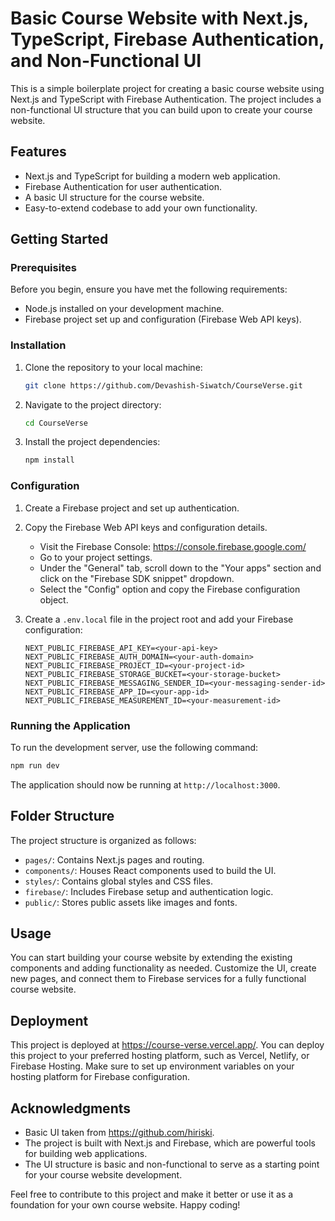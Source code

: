 # Basic Course Website with Next.js, TypeScript, Firebase Authentication, and Non-Functional UI

This is a simple boilerplate project for creating a basic course website using Next.js and TypeScript with Firebase Authentication. The project includes a non-functional UI structure that you can build upon to create your course website.

## Features

- Next.js and TypeScript for building a modern web application.
- Firebase Authentication for user authentication.
- A basic UI structure for the course website.
- Easy-to-extend codebase to add your own functionality.

## Getting Started

### Prerequisites

Before you begin, ensure you have met the following requirements:

- Node.js installed on your development machine.
- Firebase project set up and configuration (Firebase Web API keys).

### Installation

1. Clone the repository to your local machine:

   ```bash
   git clone https://github.com/Devashish-Siwatch/CourseVerse.git
   ```

2. Navigate to the project directory:

   ```bash
   cd CourseVerse
   ```

3. Install the project dependencies:

   ```bash
   npm install
   ```

### Configuration

1. Create a Firebase project and set up authentication.
2. Copy the Firebase Web API keys and configuration details.

   - Visit the Firebase Console: https://console.firebase.google.com/
   - Go to your project settings.
   - Under the "General" tab, scroll down to the "Your apps" section and click on the "Firebase SDK snippet" dropdown.
   - Select the "Config" option and copy the Firebase configuration object.

3. Create a `.env.local` file in the project root and add your Firebase configuration:

   ```
   NEXT_PUBLIC_FIREBASE_API_KEY=<your-api-key>
   NEXT_PUBLIC_FIREBASE_AUTH_DOMAIN=<your-auth-domain>
   NEXT_PUBLIC_FIREBASE_PROJECT_ID=<your-project-id>
   NEXT_PUBLIC_FIREBASE_STORAGE_BUCKET=<your-storage-bucket>
   NEXT_PUBLIC_FIREBASE_MESSAGING_SENDER_ID=<your-messaging-sender-id>
   NEXT_PUBLIC_FIREBASE_APP_ID=<your-app-id>
   NEXT_PUBLIC_FIREBASE_MEASUREMENT_ID=<your-measurement-id>
   ```

### Running the Application

To run the development server, use the following command:

```bash
npm run dev
```

The application should now be running at `http://localhost:3000`.

## Folder Structure

The project structure is organized as follows:

- `pages/`: Contains Next.js pages and routing.
- `components/`: Houses React components used to build the UI.
- `styles/`: Contains global styles and CSS files.
- `firebase/`: Includes Firebase setup and authentication logic.
- `public/`: Stores public assets like images and fonts.

## Usage

You can start building your course website by extending the existing components and adding functionality as needed. Customize the UI, create new pages, and connect them to Firebase services for a fully functional course website.

## Deployment

This project is deployed at https://course-verse.vercel.app/.
You can deploy this project to your preferred hosting platform, such as Vercel, Netlify, or Firebase Hosting. Make sure to set up environment variables on your hosting platform for Firebase configuration.



## Acknowledgments
- Basic UI taken from https://github.com/hiriski.
- The project is built with Next.js and Firebase, which are powerful tools for building web applications.
- The UI structure is basic and non-functional to serve as a starting point for your course website development.

Feel free to contribute to this project and make it better or use it as a foundation for your own course website. Happy coding!
